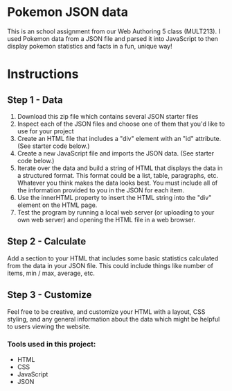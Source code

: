 # Pokemon JSON data
This is an school assignment from our Web Authoring 5 class (MULT213). I used Pokemon data from a JSON file and parsed it into JavaScript to then display pokemon statistics and facts in a fun, unique way!

# Instructions

## Step 1 - Data

1. Download this zip file which contains several JSON starter files
2. Inspect each of the JSON files and choose one of them that you'd like to use for your project
3. Create an HTML file that includes a "div" element with an "id" attribute. (See starter code below.)
4. Create a new JavaScript file and imports the JSON data. (See starter code below.)
5. Iterate over the data and build a string of HTML that displays the data in a structured format.
This format could be a list, table, paragraphs, etc. Whatever you think makes the data looks best.
You must include all of the information provided to you in the JSON for each item.
6. Use the innerHTML property to insert the HTML string into the "div" element on the HTML page.
7. Test the program by running a local web server (or uploading to your own web server) and opening the HTML file in a web browser.

## Step 2 - Calculate

Add a section to your HTML that includes some basic statistics calculated from the data in your JSON file. This could include things like number of items, min / max, average, etc. 

## Step 3 - Customize

Feel free to be creative, and customize your HTML with a layout, CSS styling, and any general information about the data which might be helpful to users viewing the website.

### Tools used in this project:
- HTML
- CSS
- JavaScript  
- JSON
